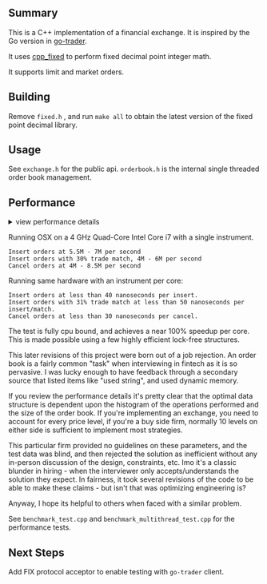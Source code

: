 ## Summary

This is a C++ implementation of a financial exchange. It is inspired by the Go version in [go-trader](https://github.com/robaho/go-trader).

It uses [cpp_fixed](https://github.com/robaho/cpp_fixed) to perform fixed decimal point integer math.

It supports limit and market orders.

## Building

Remove `fixed.h` , and run `make all` to obtain the latest version of the fixed point decimal library.

## Usage

See `exchange.h` for the public api. `orderbook.h` is the internal single threaded order book management.

## Performance

<details>
    <summary> view performance details </summary>
<pre>

These are available under different branches in the repo.

Using dequeue (main branch):

insert orders 1000 levels, usec per order 0.213368, orders per sec 4686734
insert orders 1000 levels with trade match % 0
insert orders 1000 levels, usec per order 0.289039, orders per sec 3459745
insert orders 1000 levels with trade match % 31
cancel orders 1000 levels, usec per order 0.243564, orders per sec 4105697
insert orders 10 levels, usec per order 0.175881, orders per sec 5685652
insert orders 10 levels with trade match % 0
insert orders 10 levels, usec per order 0.248569, orders per sec 4023026
insert orders 10 levels with trade match % 33
cancel orders 10 levels, usec per order 0.159411, orders per sec 6273092

Using vector:

insert orders 1000 levels, usec per order 0.194676, orders per sec 5136753
insert orders 1000 levels with trade match % 0
insert orders 1000 levels, usec per order 0.281497, orders per sec 3552436
insert orders 1000 levels with trade match % 31
cancel orders 1000 levels, usec per order 0.209419, orders per sec 4775115
insert orders 10 levels, usec per order 0.151772, orders per sec 6588830
insert orders 10 levels with trade match % 0
insert orders 10 levels, usec per order 0.199023, orders per sec 5024542
insert orders 10 levels with trade match % 33
cancel orders 10 levels, usec per order 0.128149, orders per sec 7803416

Using vector with structs:

insert orders 1000 levels, usec per order 0.180841, orders per sec 5529731
insert orders 1000 levels with trade match % 0
insert orders 1000 levels, usec per order 0.403036, orders per sec 2481170
insert orders 1000 levels with trade match % 31
cancel orders 1000 levels, usec per order 0.178959, orders per sec 5587872
insert orders 10 levels, usec per order 0.142271, orders per sec 7028819
insert orders 10 levels with trade match % 0
insert orders 10 levels, usec per order 0.170982, orders per sec 5848572
insert orders 10 levels with trade match % 33
cancel orders 10 levels, usec per order 0.116662, orders per sec 8571771

Using map:

insert orders 1000 levels, usec per order 0.194018, orders per sec 5154174
insert orders 1000 levels with trade match % 0
insert orders 1000 levels, usec per order 0.356886, orders per sec 2802014
insert orders 1000 levels with trade match % 31
cancel orders 1000 levels, usec per order 0.231138, orders per sec 4326419
insert orders 10 levels, usec per order 0.159661, orders per sec 6263258
insert orders 10 levels with trade match % 0
insert orders 10 levels, usec per order 0.26134, orders per sec 3826435
insert orders 10 levels with trade match % 33
cancel orders 10 levels, usec per order 0.122617, orders per sec 8155475

Using map with structs:

insert orders 1000 levels, usec per order 0.205884, orders per sec 4857101
insert orders 1000 levels with trade match % 0
insert orders 1000 levels, usec per order 0.315915, orders per sec 3165408
insert orders 1000 levels with trade match % 31
cancel orders 1000 levels, usec per order 0.253659, orders per sec 3942300
insert orders 10 levels, usec per order 0.16376, orders per sec 6106486
insert orders 10 levels with trade match % 0
insert orders 10 levels, usec per order 0.212822, orders per sec 4698753
insert orders 10 levels with trade match % 33
cancel orders 10 levels, usec per order 0.118317, orders per sec 845187
</pre>
</details>

Running OSX on a 4 GHz Quad-Core Intel Core i7 with a single instrument.

```
Insert orders at 5.5M - 7M per second
Insert orders with 30% trade match, 4M - 6M per second
Cancel orders at 4M - 8.5M per second
```

Running same hardware with an instrument per core:
```
Insert orders at less than 40 nanoseconds per insert.
Insert orders with 31% trade match at less than 50 nanoseconds per insert/match.
Cancel orders at less than 30 nanoseconds per cancel.
```

The test is fully cpu bound, and achieves a near 100% speedup per core. This is made possible using a few highly efficient lock-free structures.

This later revisions of this project were born out of a job rejection. An order book is a fairly common "task" when interviewing in fintech as it is so pervasive. I was lucky enough to have feedback through a secondary source that listed items like "used string", and used dynamic memory.

If you review the performance details it's pretty clear that the optimal data structure is dependent upon the histogram of the operations performed and the size of the order book. If you're implementing an exchange, you need to account for every price level, if you're a buy side firm, normally 10 levels on either side is sufficient to implement most strategies.

This particular firm provided no guidelines on these parameters, and the test data was blind, and then rejected the solution as inefficient without any in-person discussion of the design, constraints, etc. Imo it's a classic blunder in hiring - when the interviewer only accepts/understands the solution they expect. In fairness, it took several revisions of the code to be able to make these claims - but isn't that was optimizing engineering is?

Anyway, I hope its helpful to others when faced with a similar problem.

See `benchmark_test.cpp` and `benchmark_multithread_test.cpp` for the performance tests.

## Next Steps

Add FIX protocol acceptor to enable testing with `go-trader` client.

